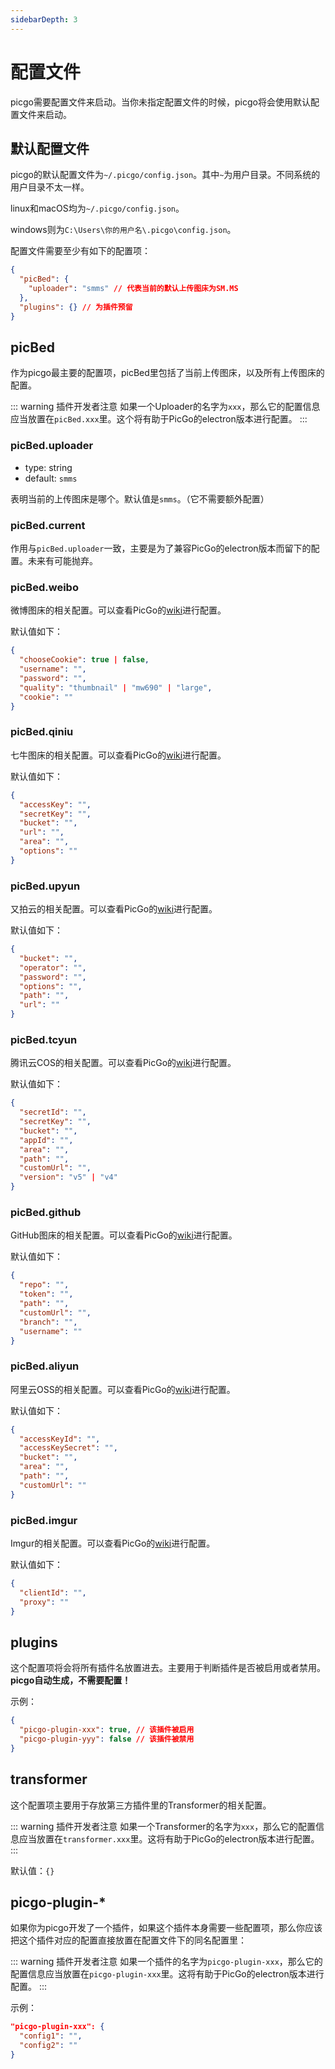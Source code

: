 ```yaml
---
sidebarDepth: 3
---
```

# 配置文件

picgo需要配置文件来启动。当你未指定配置文件的时候，picgo将会使用默认配置文件来启动。

## 默认配置文件

picgo的默认配置文件为`~/.picgo/config.json`。其中`~`为用户目录。不同系统的用户目录不太一样。

linux和macOS均为`~/.picgo/config.json`。

windows则为`C:\Users\你的用户名\.picgo\config.json`。

配置文件需要至少有如下的配置项：

```json
{
  "picBed": {
    "uploader": "smms" // 代表当前的默认上传图床为SM.MS
  },
  "plugins": {} // 为插件预留
}
```

## picBed

作为picgo最主要的配置项，picBed里包括了当前上传图床，以及所有上传图床的配置。

::: warning 插件开发者注意
如果一个Uploader的名字为`xxx`，那么它的配置信息应当放置在`picBed.xxx`里。这个将有助于PicGo的electron版本进行配置。
:::

### picBed.uploader

- type: string
- default: `smms`

表明当前的上传图床是哪个。默认值是`smms`。（它不需要额外配置）

### picBed.current

作用与`picBed.uploader`一致，主要是为了兼容PicGo的electron版本而留下的配置。未来有可能抛弃。

### picBed.weibo

微博图床的相关配置。可以查看PicGo的[wiki](https://github.com/Molunerfinn/PicGo/wiki/%E8%AF%A6%E7%BB%86%E7%AA%97%E5%8F%A3%E7%9A%84%E4%BD%BF%E7%94%A8#微博图床)进行配置。

默认值如下：

```json
{
  "chooseCookie": true | false,
  "username": "",
  "password": "",
  "quality": "thumbnail" | "mw690" | "large",
  "cookie": ""
}
```

### picBed.qiniu

七牛图床的相关配置。可以查看PicGo的[wiki](https://github.com/Molunerfinn/PicGo/wiki/%E8%AF%A6%E7%BB%86%E7%AA%97%E5%8F%A3%E7%9A%84%E4%BD%BF%E7%94%A8#七牛图床)进行配置。

默认值如下：

```json
{
  "accessKey": "",
  "secretKey": "",
  "bucket": "",
  "url": "",
  "area": "",
  "options": ""
}
```

### picBed.upyun

又拍云的相关配置。可以查看PicGo的[wiki](https://github.com/Molunerfinn/PicGo/wiki/%E8%AF%A6%E7%BB%86%E7%AA%97%E5%8F%A3%E7%9A%84%E4%BD%BF%E7%94%A8#又拍云)进行配置。

默认值如下：

```json
{
  "bucket": "",
  "operator": "",
  "password": "",
  "options": "",
  "path": "",
  "url": ""
}
```

### picBed.tcyun

腾讯云COS的相关配置。可以查看PicGo的[wiki](https://github.com/Molunerfinn/PicGo/wiki/%E8%AF%A6%E7%BB%86%E7%AA%97%E5%8F%A3%E7%9A%84%E4%BD%BF%E7%94%A8#腾讯云cos)进行配置。

默认值如下：

```json
{
  "secretId": "",
  "secretKey": "",
  "bucket": "",
  "appId": "",
  "area": "",
  "path": "",
  "customUrl": "",
  "version": "v5" | "v4"
}
```

### picBed.github

GitHub图床的相关配置。可以查看PicGo的[wiki](https://github.com/Molunerfinn/PicGo/wiki/%E8%AF%A6%E7%BB%86%E7%AA%97%E5%8F%A3%E7%9A%84%E4%BD%BF%E7%94%A8#github图床)进行配置。

默认值如下：

```json
{
  "repo": "",
  "token": "",
  "path": "",
  "customUrl": "",
  "branch": "",
  "username": ""
}
```

### picBed.aliyun

阿里云OSS的相关配置。可以查看PicGo的[wiki](https://github.com/Molunerfinn/PicGo/wiki/%E8%AF%A6%E7%BB%86%E7%AA%97%E5%8F%A3%E7%9A%84%E4%BD%BF%E7%94%A8#阿里云oss)进行配置。

默认值如下：

```json
{
  "accessKeyId": "",
  "accessKeySecret": "",
  "bucket": "",
  "area": "",
  "path": "",
  "customUrl": ""
}
```

### picBed.imgur

Imgur的相关配置。可以查看PicGo的[wiki](https://github.com/Molunerfinn/PicGo/wiki/%E8%AF%A6%E7%BB%86%E7%AA%97%E5%8F%A3%E7%9A%84%E4%BD%BF%E7%94%A8#imgur)进行配置。

默认值如下：

```json
{
  "clientId": "",
  "proxy": ""
}
```

## plugins

这个配置项将会将所有插件名放置进去。主要用于判断插件是否被启用或者禁用。 **picgo自动生成，不需要配置！**

示例：

```json
{
  "picgo-plugin-xxx": true, // 该插件被启用
  "picgo-plugin-yyy": false // 该插件被禁用
}
```

## transformer

这个配置项主要用于存放第三方插件里的Transformer的相关配置。

::: warning 插件开发者注意
如果一个Transformer的名字为`xxx`，那么它的配置信息应当放置在`transformer.xxx`里。这将有助于PicGo的electron版本进行配置。
:::

默认值：`{}`

## picgo-plugin-*

如果你为picgo开发了一个插件，如果这个插件本身需要一些配置项，那么你应该把这个插件对应的配置直接放置在配置文件下的同名配置里：

::: warning 插件开发者注意
如果一个插件的名字为`picgo-plugin-xxx`，那么它的配置信息应当放置在`picgo-plugin-xxx`里。这将有助于PicGo的electron版本进行配置。
:::

示例：

```json
"picgo-plugin-xxx": {
  "config1": "",
  "config2": ""
}
```

